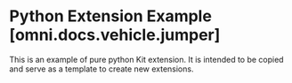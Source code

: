 # Python Extension Example [omni.docs.vehicle.jumper]

This is an example of pure python Kit extension. It is intended to be copied and serve as a template to create new extensions.

